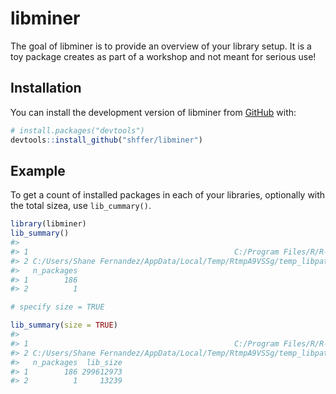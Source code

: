 
<!-- README.md is generated from README.Rmd. Please edit that file -->

# libminer

<!-- badges: start -->
<!-- badges: end -->

The goal of libminer is to provide an overview of your library setup. It
is a toy package creates as part of a workshop and not meant for serious
use!

## Installation

You can install the development version of libminer from
[GitHub](https://github.com/) with:

``` r
# install.packages("devtools")
devtools::install_github("shffer/libminer")
```

## Example

To get a count of installed packages in each of your libraries,
optionally with the total sizea, use `lib_cummary()`.

``` r
library(libminer)
lib_summary()
#>                                                                           Library
#> 1                                              C:/Program Files/R/R-4.3.1/library
#> 2 C:/Users/Shane Fernandez/AppData/Local/Temp/RtmpA9VSSg/temp_libpath50fc20786dff
#>   n_packages
#> 1        186
#> 2          1

# specify size = TRUE

lib_summary(size = TRUE)
#>                                                                           Library
#> 1                                              C:/Program Files/R/R-4.3.1/library
#> 2 C:/Users/Shane Fernandez/AppData/Local/Temp/RtmpA9VSSg/temp_libpath50fc20786dff
#>   n_packages  lib_size
#> 1        186 299612973
#> 2          1     13239
```
